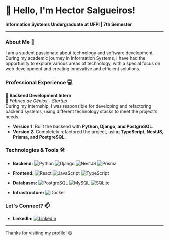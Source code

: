# 👋 Hello, I'm Hector Salgueiros!

**Information Systems Undergraduate at UFPI | 7th Semester**

---

### About Me 🚀

I am a student passionate about technology and software development. During my academic journey in Information Systems, I have had the opportunity to explore various areas of technology, with a special focus on web development and creating innovative and efficient solutions.

### Professional Experience 💻

💼 **Backend Development Intern**  
📍 *Fábrica de Gênios - Startup*  
During my internship, I was responsible for developing and refactoring backend systems, using different technology stacks to meet the project's needs.

- **Version 1:** Built the backend with **Python, Django, and PostgreSQL**.
- **Version 2:** Completely refactored the project, using **TypeScript, NestJS, Prisma, and PostgreSQL**.

### Technologies & Tools 🛠️

- **Backend:** ![Python](https://img.shields.io/badge/Python-3776AB?style=for-the-badge&logo=python&logoColor=white) ![Django](https://img.shields.io/badge/Django-092E20?style=for-the-badge&logo=django&logoColor=white) ![NestJS](https://img.shields.io/badge/NestJS-E0234E?style=for-the-badge&logo=nestjs&logoColor=white) ![Prisma](https://img.shields.io/badge/Prisma-2D3748?style=for-the-badge&logo=prisma&logoColor=white)

- **Frontend:** ![React](https://img.shields.io/badge/React-61DAFB?style=for-the-badge&logo=react&logoColor=black) ![JavaScript](https://img.shields.io/badge/JavaScript-F7DF1E?style=for-the-badge&logo=javascript&logoColor=black) ![TypeScript](https://img.shields.io/badge/TypeScript-007ACC?style=for-the-badge&logo=typescript&logoColor=white)

- **Databases:** ![PostgreSQL](https://img.shields.io/badge/PostgreSQL-336791?style=for-the-badge&logo=postgresql&logoColor=white) ![MySQL](https://img.shields.io/badge/MySQL-4479A1?style=for-the-badge&logo=mysql&logoColor=white) ![SQLite](https://img.shields.io/badge/SQLite-003B57?style=for-the-badge&logo=sqlite&logoColor=white)

- **Infrastructure:** ![Docker](https://img.shields.io/badge/Docker-2496ED?style=for-the-badge&logo=docker&logoColor=white)
  


### Let's Connect? 📫

- **LinkedIn:** [![LinkedIn](https://img.shields.io/badge/LinkedIn-0A66C2?style=for-the-badge&logo=linkedin&logoColor=white)](https://linkedin.com/in/hectorsalg)

---

Thanks for visiting my profile! 😄

<!--
**hectorsalg/hectorsalg** is a ✨ _special_ ✨ repository because its `README.md` (this file) appears on your GitHub profile.

Here are some ideas to get you started:

- 🔭 I’m currently working on ...
- 🌱 I’m currently learning ...
- 👯 I’m looking to collaborate on ...
- 🤔 I’m looking for help with ...
- 💬 Ask me about ...
- 📫 How to reach me: ...
- 😄 Pronouns: ...
- ⚡ Fun fact: ...
-->

